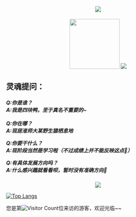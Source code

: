 <html>
<head>
<meta charset="utf-8">
</head>

<body>
<!-- 动态打字效果 -->
<h1 align="center">
  <a href="https://bing.com/">
    <img src="https://readme-typing-svg.herokuapp.com/?lines=print(%22Hello%2C%20World!%22);这是一个小菜鸡的Github&center=true&size=27">
  </a>
</h1>

<!-- 仓库详情   -->
<div align="center"> <img height="137px" src="https://github-readme-stats.vercel.app/api?username=sikuai2333&hide_title=true&hide_border=true&show_icons=trueline_height=21&theme=tokyonight" />
<img src="https://github-readme-stats.vercel.app/api/top-langs/?username=sikuai2333&hide_title=true&hide_border=true&layout=compact&langs_count=6&theme=radical" /> </div>
<div>

灵魂提问：
-
	
<h5>	
Q:你是谁？<br>
A:我是四块鸭，至于真名不重要的~<br>
		
<br>
Q:你在哪？<br>
A:现居淮师大某野生猿栖息地<br>

Q:你要干什么？<br>
A:现阶段当然是学习啦（不过成绩上并不能反映这点🤔）<br>

Q:有具体发展方向吗？<br>
A:什么感兴趣就看看呗，暂时没有准确方向💬<br>
		</h5>
</div>
<div >
<!-- GitHub 活动统计图 -->
<div align="center"> <img src="https://activity-graph.herokuapp.com/graph?username=sikuai2333&theme=xcode" /> </div>


[![Top Langs](https://github-readme-stats.vercel.app/api/top-langs/?username=sikuai2333)](https://github.com/sikuai2333/github-readme-stats)


您是第![Visitor Count](https://profile-counter.glitch.me/sikuai2333/count.svg)位来访的游客，欢迎光临~~

<!--
**sikuai2333/sikuai2333** is a ✨ _special_ ✨ repository because its `README.md` (this file) appears on your GitHub profile.

Here are some ideas to get you started:

- 🔭 I’m currently working on ...
- 🌱 I’m currently learning ...
- 👯 I’m looking to collaborate on ...
- 🤔 I’m looking for help with ...
- 💬 Ask me about ...
- 📫 How to reach me: ...
- 😄 Pronouns: ...
- ⚡ Fun fact: ...
-->
<!-- 个人仓库介绍
<div align="left"> <img src="https://metrics.lecoq.io/sikuai2333?template=classic&base.metadata=0&base.indepth=false&base.hireable=false&config.timezone=Asia%2FShanghai"> </div>
 -->

</body>
</html>
